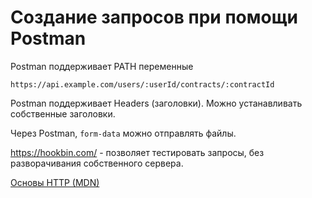 # Создание запросов при помощи Postman

Postman поддерживает PATH переменные

`https://api.example.com/users/:userId/contracts/:contractId`

Postman поддерживает Headers (заголовки). Можно устанавливать собственные заголовки.

Через Postman, `form-data` можно отправлять файлы.

https://hookbin.com/ - позволяет тестировать запросы, без разворачивания собственного сервера.

[Основы HTTP (MDN)](./Http-basics.md)
